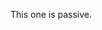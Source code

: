 <!---
title: Passive Supplier Module
icon: logisticspipes:module_passive_supplier
--->
This one is passive.